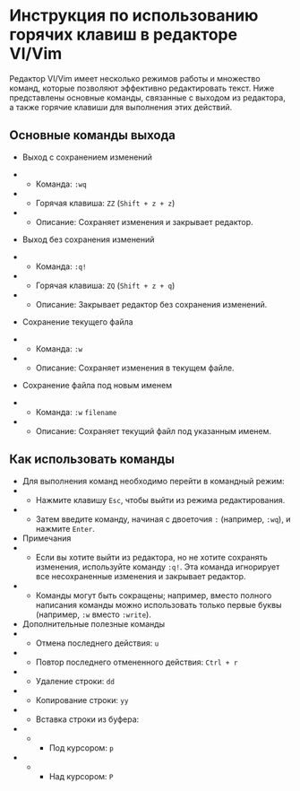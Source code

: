# Инструкция по использованию горячих клавиш в редакторе VI/Vim

Редактор VI/Vim имеет несколько режимов работы и множество команд, которые позволяют эффективно редактировать текст. Ниже представлены основные команды, связанные с выходом из редактора, а также горячие клавиши для выполнения этих действий.

## Основные команды выхода

- Выход с сохранением изменений
- - Команда: `:wq`
- - Горячая клавиша: `ZZ` (`Shift + z + z`)
- - Описание: Сохраняет изменения и закрывает редактор.

- Выход без сохранения изменений
- - Команда: `:q!`
- - Горячая клавиша: `ZQ` (`Shift + z + q`)
- - Описание: Закрывает редактор без сохранения изменений.
- Сохранение текущего файла
- - Команда: `:w`
- - Описание: Сохраняет изменения в текущем файле.
- Сохранение файла под новым именем
- - Команда: `:w` `filename`
- - Описание: Сохраняет текущий файл под указанным именем.

## Как использовать команды

- Для выполнения команд необходимо перейти в командный режим:
- - Нажмите клавишу `Esc`, чтобы выйти из режима редактирования.
- - Затем введите команду, начиная с двоеточия `:` (например, `:wq`), и нажмите `Enter`.
- Примечания
- - Если вы хотите выйти из редактора, но не хотите сохранять изменения, используйте команду `:q!`. Эта команда игнорирует все несохраненные изменения и закрывает редактор.
- - Команды могут быть сокращены; например, вместо полного написания команды можно использовать только первые буквы (например, `:w` вместо `:write`).
- Дополнительные полезные команды
- - Отмена последнего действия: `u`
- - Повтор последнего отмененного действия: `Ctrl + r`
- - Удаление строки: `dd`
- - Копирование строки: `yy`
- - Вставка строки из буфера:
- - - Под курсором: `p`
- - - Над курсором: `P`

